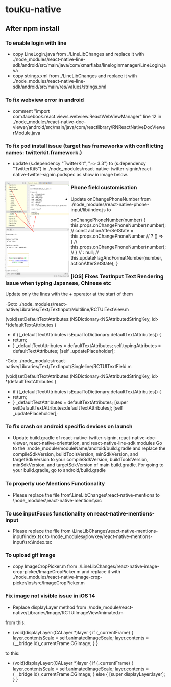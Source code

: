 # touku-native

## After npm install

### To enable login with line

- copy LineLogin.java from ./LineLibChanges and replace it with ./node_modules/react-native-line-sdk/android/src/main/java/com/xmartlabs/lineloginmanager/LineLogin.java
- copy strings.xml from ./LineLibChanges and replace it with ./node_modules/react-native-line-sdk/android/src/main/res/values/strings.xml

### To fix webview error in android

- comment "import com.facebook.react.views.webview.ReactWebViewManager" line 12 in ./node_modules/react-native-doc-viewer/android/src/main/java/com/reactlibrary/RNReactNativeDocViewerModule.java

### To fix pod install issue (target has frameworks with conflicting names: twitterkit.framework.)

- update (s.dependency "TwitterKit", "~> 3.3") to (s.dependency "TwitterKit5") in ./node_modules/react-native-twitter-signin/react-native-twitter-signin.podspec as show in image below.

<img src="./redmeAssets/twiterError.png"
     alt="Markdown Monster icon"
     width="150px"
     height="300px"
     style="float: left; margin-right: 5px; width:200px"/>

### Phone field customisation

- Update onChangePhoneNumber from ./node_modules/react-native-phone-input/lib/index.js to

onChangePhoneNumber(number) {
this.props.onChangePhoneNumber(number);
// const actionAfterSetState = this.props.onChangePhoneNumber
// ? () => {
// this.props.onChangePhoneNumber(number);
// }
// : null;
// this.updateFlagAndFormatNumber(number, actionAfterSetState);
}

### [iOS] Fixes TextInput Text Rendering Issue when typing Japanese, Chinese etc

Update only the lines with the + operator at the start of them

-Goto ./node_modules/react-native/Libraries/Text/TextInput/Multiline/RCTUITextView.m

(void)setDefaultTextAttributes:(NSDictionary<NSAttributedStringKey, id> \*)defaultTextAttributes
{

- if ([_defaultTextAttributes isEqualToDictionary:defaultTextAttributes]) {
- return;
- }
  \_defaultTextAttributes = defaultTextAttributes;
  self.typingAttributes = defaultTextAttributes;
  [self _updatePlaceholder];

-Goto ./node_modules/react-native/Libraries/Text/TextInput/Singleline/RCTUITextField.m

(void)setDefaultTextAttributes:(NSDictionary<NSAttributedStringKey, id> \*)defaultTextAttributes
{

- if ([_defaultTextAttributes isEqualToDictionary:defaultTextAttributes]) {
- return;
- }
  \_defaultTextAttributes = defaultTextAttributes;
  [super setDefaultTextAttributes:defaultTextAttributes];
  [self _updatePlaceholder];

### To fix crash on android specific devices on launch

- Update build.gradle of react-native-twitter-signin, react-native-doc-viewer, react-native-orientation, and react-native-line-sdk modules
  Go to the ./node_module/moduleName/android/build.gradle and replace the compileSdkVersion, buildToolsVersion, minSdkVersion, and targetSdkVersion to your compileSdkVersion, buildToolsVersion, minSdkVersion, and targetSdkVersion of main build.gradle. For going to your build.gradle, go to android/build.gradle

### To properly use Mentions Functionality

- Please replace the file from\LineLibChanges\react-native-mentions to \node_modules\react-native-mentions\src

### To use inputFocus functionality on react-native-mentions-input 

- Please replace the file from \LineLibChanges\react-native-mentions-input\index.tsx to \node_modules\@lowkey/react-native-mentions-input\src\index.tsx

### To upload gif image

- copy ImageCropPicker.m from ./LineLibChanges/react-native-image-crop-picker/ImageCropPicker.m and replace it with ./node_modules/react-native-image-crop-picker/ios/src/ImageCropPicker.m

### Fix image not visible issue in iOS 14
- Replace displayLayer method from ./node_module/react-native/Libraries/Image/RCTUIImageViewAnimated.m

from this: 
- (void)displayLayer:(CALayer *)layer 
 { 
   if (_currentFrame) { 
     layer.contentsScale = self.animatedImageScale; 
     layer.contents = (__bridge id)_currentFrame.CGImage; 
   } 
 } 
 
 to this:
 
 - (void)displayLayer:(CALayer *)layer 
  { 
    if (_currentFrame) { 
      layer.contentsScale = self.animatedImageScale; 
      layer.contents = (__bridge id)_currentFrame.CGImage; 
    } else {
           [super displayLayer:layer];
         }
  } 